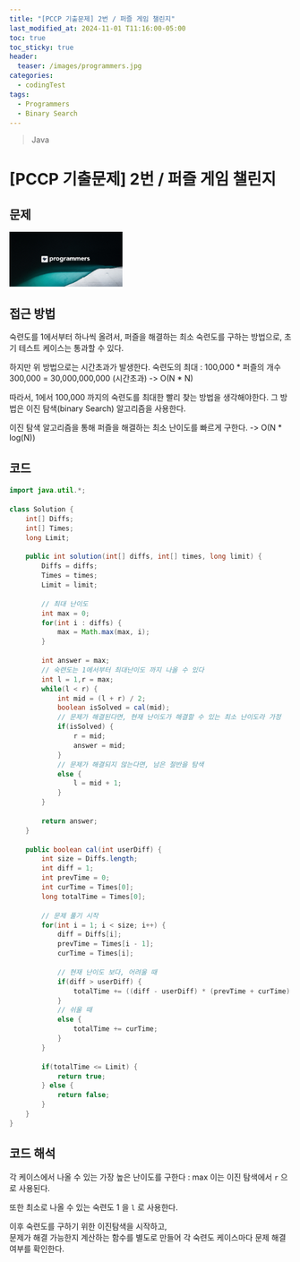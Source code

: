 ```yaml
---
title: "[PCCP 기출문제] 2번 / 퍼즐 게임 챌린지"
last_modified_at: 2024-11-01 T11:16:00-05:00
toc: true
toc_sticky: true
header:
  teaser: /images/programmers.jpg
categories:
  - codingTest
tags:
  - Programmers
  - Binary Search
---
```


> Java

# [PCCP 기출문제] 2번 / 퍼즐 게임 챌린지

## 문제

[<img src="/images/programmers.jpg" width="40%" height="40%">](https://school.programmers.co.kr/learn/courses/30/lessons/340212?language=java#)

## 접근 방법

숙련도를 1에서부터 하나씩 올려서, 퍼즐을 해결하는 최소 숙련도를 구하는 방법으로, 
초기 테스트 케이스는 통과할 수 있다.

하지만 위 방법으로는 시간초과가 발생한다.
숙련도의 최대 : 100,000 * 퍼즐의 개수 300,000 = 30,000,000,000 (시간초과)
-> O(N * N)

따라서, 1에서 100,000 까지의 숙련도를 최대한 빨리 찾는 방법을 생각해야한다.
그 방법은 이진 탐색(binary Search) 알고리즘을 사용한다.

이진 탐색 알고리즘을 통해 퍼즐을 해결하는 최소 난이도를 빠르게 구한다.
-> O(N * log(N))

## 코드

```java
import java.util.*;

class Solution {
    int[] Diffs;
    int[] Times; 
    long Limit;
    
    public int solution(int[] diffs, int[] times, long limit) {
        Diffs = diffs;
        Times = times; 
        Limit = limit;
        
        // 최대 난이도
        int max = 0;
        for(int i : diffs) {
            max = Math.max(max, i);
        }
        
        int answer = max;
        // 숙련도는 1에서부터 최대난이도 까지 나올 수 있다
        int l = 1,r = max;
        while(l < r) {
            int mid = (l + r) / 2;
            boolean isSolved = cal(mid);
            // 문제가 해결된다면, 현재 난이도가 해결할 수 있는 최소 난이도라 가정
            if(isSolved) {      
                r = mid;
                answer = mid;
            }
            // 문제가 해결되지 않는다면, 남은 절반을 탐색 
            else {    
                l = mid + 1;
            }
        }
        
        return answer;
    }
    
    public boolean cal(int userDiff) {
        int size = Diffs.length;
        int diff = 1;
        int prevTime = 0;
        int curTime = Times[0];
        long totalTime = Times[0];
        
        // 문제 풀기 시작
        for(int i = 1; i < size; i++) {
            diff = Diffs[i];
            prevTime = Times[i - 1];
            curTime = Times[i];

            // 현재 난이도 보다, 어려울 때
            if(diff > userDiff) {
                totalTime += ((diff - userDiff) * (prevTime + curTime) + curTime);
            }
            // 쉬울 때
            else {
                totalTime += curTime;
            }
        }
        
        if(totalTime <= Limit) {
            return true;
        } else {
            return false;
        }
    }
}

```

## 코드 해석
각 케이스에서 나올 수 있는 가장 높은 난이도를 구한다 : max
이는 이진 탐색에서 `r` 으로 사용된다.

또한 최소로 나올 수 있는 숙련도 1 을 `l` 로 사용한다.

이후 숙련도를 구하기 위한 이진탐색을 시작하고,  
문제가 해결 가능한지 계산하는 함수를 별도로 만들어 각 숙련도 케이스마다 문제 해결여부를 확인한다.

